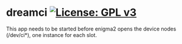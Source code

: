 dreamci [![License: GPL v3](https://img.shields.io/badge/License-GPLv3-blue.svg)](https://www.gnu.org/licenses/gpl-3.0)
=======
This app needs to be started before enigma2 opens the device nodes (/dev/ci*), one instance for each slot.
